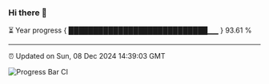 ### Hi there 👋

⏳ Year progress { ████████████████████████████▁▁ } 93.61 %

---

⏰ Updated on Sun, 08 Dec 2024 14:39:03 GMT

![Progress Bar CI](https://github.com/IshwaranRudhara/GIT-ACTION/workflows/Progress%20Bar%20CI/badge.svg)
